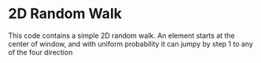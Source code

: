 # 2D Random Walk 

This code contains a simple 2D random walk. An element starts at the center of window, and with uniform probability it can jumpy by step $1$ to any of the four direction  